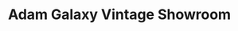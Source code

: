 ---
title: "Adam Galaxy Vintage Showroom"
url: /baltimore/adam-galaxy-vintage-showroom/
shop: Kleidung
---